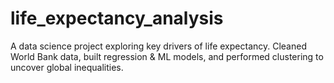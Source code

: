 # life_expectancy_analysis
A data science project exploring key drivers of life expectancy. Cleaned World Bank data, built regression &amp; ML models, and performed clustering to uncover global inequalities.
